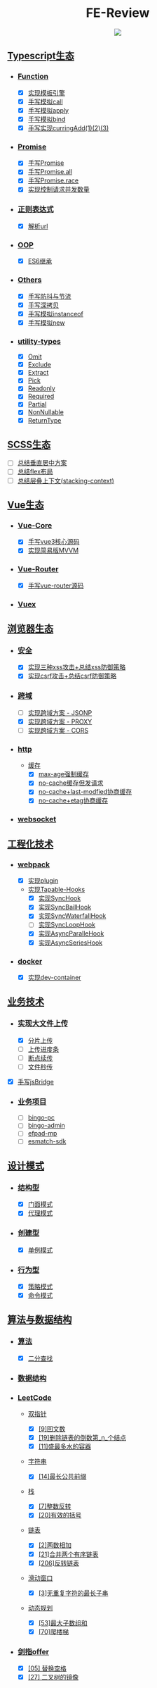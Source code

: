 <div align="center">
<h1 align="center"> FE-Review</h1>
<img  src="business/ekwing/pic/Web开发流程图.png"/>
</div>

## [Typescript生态](typescript)

- ### [Function](typescript/function)

  - [x] [实现模板引擎](typescript/function/template-engine)
  - [x] [手写模拟call](typescript/function/impl-call)
  - [x] [手写模拟apply](typescript/function/impl-apply)
  - [x] [手写模拟bind](typescript/function/impl-bind)
  - [x] [手写实现curringAdd(1)(2)(3)](typescript/function/curring)

- ### [Promise](typescript/promise)

  - [x] [手写Promise](typescript/promise/impl-promise)
  - [x] [手写Promise.all](typescript/promise/impl-promise-all)
  - [x] [手写Promise.race](typescript/promise/impl-promise-race)
  - [x] [实现控制请求并发数量](typescript/promise/impl-parallel)

- ### [正则表达式](typescript/regex)
  
  - [x] [解析url](typescript/regex/parse-url)

- ### [OOP](typescript/oop)
  
  - [x] [ES6继承](typescript/oop/inherit)

- ### [Others](typescript/others)

  - [x] [手写防抖与节流](typescript/others/debounce-throttle)
  - [x] [手写深拷贝](typescript/others/deep-clone)
  - [x] [手写模拟instanceof](typescript/others/impl-instanceof)
  - [x] [手写模拟new](typescript/others/impl-new)

- ### [utility-types](typescript/utility-types)

  - [x] [Omit](typescript/utility-types/Omit.ts)
  - [x] [Exclude](typescript/utility-types/Exclude.ts)
  - [x] [Extract](typescript/utility-types/Extract.ts)
  - [x] [Pick](typescript/utility-types/Pick.ts)
  - [x] [Readonly](typescript/utility-types/Readonly.ts)
  - [x] [Required](typescript/utility-types/Required.ts)
  - [x] [Partial](typescript/utility-types/Partial.ts)
  - [x] [NonNullable](typescript/utility-types/NonNullable.ts)
  - [x] [ReturnType](typescript/utility-types/ReturnType.ts)

## [SCSS生态](scss)

- [ ] [总结垂直居中方案]()
- [ ] [总结flex布局](scss/flex)
- [ ] [总结层叠上下文(stacking-context)](scss/stacking-context)

## [Vue生态](vue)

- ### [Vue-Core]()

  - [x] [手写vue3核心源码]()
  - [x] [实现简易版MVVM](vue/impl-mvvm)

- ### [Vue-Router](vue/vue-router)

  - [x] [手写vue-router源码](vue/vue-router)

- ### [Vuex]()

## [浏览器生态](browser)

- ### [安全](browser/security)

  - [x] [实现三种xss攻击+总结xss防御策略]()
  - [x] [实现csrf攻击+总结csrf防御策略]()

- ### [跨域](browser/cross-origin)

  - [ ] [实现跨域方案 - JSONP](browser/cross-origin/jsonp)
  - [x] [实现跨域方案 - PROXY](browser/cross-origin/proxy)
  - [ ] [实现跨域方案 - CORS](browser/cross-origin/cors)

- ### [http](browser/http)

  - [缓存](browser/http/web-cache)
    - [x] [max-age强制缓存]()
    - [x] [no-cache缓存但发请求]()
    - [x] [no-cache+last-modfied协商缓存](browser/http/cache/no-cache+last-modfied.js)
    - [x] [no-cache+etag协商缓存](browser/http/cache/no-cache+etag.js)

- ### [websocket](browser/websocket)

## [工程化技术](engineering)

- ### [webpack](engineering/webpack)

  - [x] [实现plugin](engineering/webpack/plugin)
  - [实现Tapable-Hooks](engineering/webpack/impl-tapable-hooks)
    - [x] [实现SyncHook](engineering/webpack/impl-tapable-hooks/sync-hook)
    - [x] [实现SyncBailHook](engineering/webpack/impl-tapable-hooks/sync-bail-hook)
    - [x] [实现SyncWaterfallHook](engineering/webpack/impl-tapable-hooks/sync-waterfalll-hook)
    - [ ] [实现SyncLoopHook]()
    - [x] [实现AsyncParalleHook](engineering/webpack/impl-tapable-hooks/async-paralle-hook)
    - [x] [实现AsyncSeriesHook](engineering/webpack/impl-tapable-hooks/async-paralle-hook)

- ### [docker](engineering/docker)

  - [x] [实现dev-container](engineering/docker/devcontainer-project)

## [业务技术](business)

- ### [实现大文件上传](business/file-upload)

  - [x] [分片上传]()
  - [ ] [上传进度条]()
  - [ ] [断点续传]()
  - [ ] [文件秒传]()
- [x] [手写jsBridge](business/hybrid)

- ### [业务项目](business/ekwing)

  - [ ] [bingo-pc](business/ekwing/业务相关/易辅业务线(miprogram+admin)/易辅校园客户端（teacher-pc-wisdom）)
  - [ ] [bingo-admin](business/ekwing/业务相关/易辅业务线(miprogram+admin)/易辅管理后台(admin-pc+bingo-admin))
  - [ ] [efpad-mp](business/ekwing/业务相关/易辅业务线(miprogram+admin)/易辅家长小程序(efpad-mp))
  - [ ] [esmatch-sdk](business/ekwing/业务相关/翼赛业务线(pc+admin+app)/翼赛SDK(competition-app+raceapp))

## [设计模式](design-pattern)

- ### [结构型](design-pattern/structural)

  - [x] [门面模式](design-pattern/structural/facade)
  - [x] [代理模式](design-pattern/structural/proxy)

- ### [创建型](design-pattern/creational)

  - [x] [单例模式](design-pattern/creational/singleton)

- ### [行为型](design-pattern/behavioral)

  - [x] [策略模式](design-pattern/behavioral/strategy)
  - [x] [命令模式](design-pattern/behavioral/command)

## [算法与数据结构](leetcode)

- ### [算法](algorithms/algorithms)

  - [x] [二分查找](algorithms/algorithms/binary-search)

- ### [数据结构](algorithms/data-structures)

- ### [LeetCode](algorithms/leetcode)

  - [双指针](leetcode/two-pointers)

    - [x] [[9]回文数](leetcode/two-pointers/[9]回文数)
    - [x] [[19]删除链表的倒数第_n_个结点](leetcode/two-pointers/[19]删除链表的倒数第_n_个结点)
    - [x] [[11]盛最多水的容器](leetcode/two-pointers/[11]盛最多水的容器)

  - [字符串](leetcode/string)

    - [x] [[14]最长公共前缀](leetcode/string/[14]最长公共前缀)

  - [栈](leetcode/stack)

    - [x] [[7]整数反转](leetcode/stack/[7]整数反转)
    - [x] [[20]有效的括号](leetcode/stack/[20]有效的括号)

  - [链表](leetcode/linked-list)

    - [x] [[2]两数相加](leetcode/linked-list/[2]两数相加)
    - [x] [[21]合并两个有序链表](leetcode/linked-list/[21]合并两个有序链表)
    - [x] [[206]反转链表](leetcode/linked-list/[206]反转链表)

  - [滑动窗口](leetcode/sliding-window)

    - [x] [[3]无重复字符的最长子串](leetcode/sliding-window/[3]无重复字符的最长子串)

  - [动态规划](leetcode/dynamic-programming)

    - [x] [[53]最大子数组和](leetcode/dynamic-programming/[53]最大子数组和)
    - [x] [[70]爬楼梯](leetcode/dynamic-programming/[70]爬楼梯)

- ### [剑指offer](algorithms/jianzhi-offer)
  - [x] [[05] 替换空格]()
  - [x] [[27] 二叉树的镜像]()